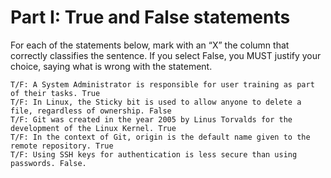 # Part I: True and False statements

For each of the statements below, mark with an “X” the column that correctly classifies the sentence. If you select False, you MUST justify your choice, saying what is wrong with the statement.

    T/F: A System Administrator is responsible for user training as part of their tasks. True
    T/F: In Linux, the Sticky bit is used to allow anyone to delete a file, regardless of ownership. False
    T/F: Git was created in the year 2005 by Linus Torvalds for the development of the Linux Kernel. True
    T/F: In the context of Git, origin is the default name given to the remote repository. True
    T/F: Using SSH keys for authentication is less secure than using passwords. False.
